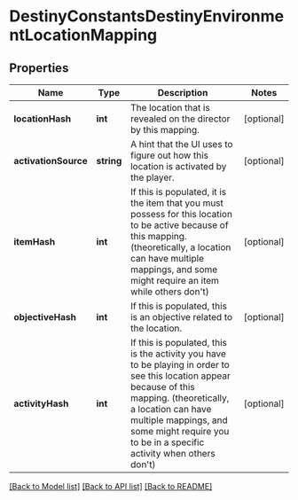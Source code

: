 # DestinyConstantsDestinyEnvironmentLocationMapping

## Properties
Name | Type | Description | Notes
------------ | ------------- | ------------- | -------------
**locationHash** | **int** | The location that is revealed on the director by this mapping. | [optional] 
**activationSource** | **string** | A hint that the UI uses to figure out how this location is activated by the player. | [optional] 
**itemHash** | **int** | If this is populated, it is the item that you must possess for this location to be active because of this mapping. (theoretically, a location can have multiple mappings, and some might require an item while others don&#39;t) | [optional] 
**objectiveHash** | **int** | If this is populated, this is an objective related to the location. | [optional] 
**activityHash** | **int** | If this is populated, this is the activity you have to be playing in order to see this location appear because of this mapping. (theoretically, a location can have multiple mappings, and some might require you to be in a specific activity when others don&#39;t) | [optional] 

[[Back to Model list]](../README.md#documentation-for-models) [[Back to API list]](../README.md#documentation-for-api-endpoints) [[Back to README]](../README.md)


